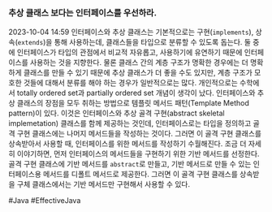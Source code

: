 ### 추상 클래스 보다는 인터페이스를 우선하라.
2023-10-04 14:59
인터페이스와 추상 클래스는 기본적으로는 구현(`implements`), 상속(`extends`)을 통해 사용하는데, 클래스들을 타입으로 분류할 수 있도록 돕는다. 둘 중에 인터페이스가 타입의 관점에서 비교적 자유롭고, 사용하기에 유연하기 때문에 인터페이스를 사용하는 것을 지향한다. 물론 클래스 간의 계층 구조가 명확한 경우에는 더 명확하게 클래스를 만들 수 있기 때문에 추상 클래스가 더 좋을 수도 있지만, 계층 구조가 모호한 것들에 대해서 분류를 해야 하는 경우가 일반적으로는 많다. 개인적으로는 수학에서 totally ordered set과 partially ordered set 개념이 생각이 났다.
인터페이스와 추상 클래스의 장점을 모두 취하는 방법으로 템플릿 메서드 패턴(Template Method pattern)이 있다. 이것은 인터페이스와 추상 골격 구현(abstract skeletal implemetation) 클래스를 함께 제공하는 것인데, 인터페이스로는 타입을 정의하고 골격 구현 클래스에는 나머지 메서드들을 작성하는 것이다. 그러면 이 골격 구현 클래스를 상속받아서 사용할 때, 인터페이스를 위한 메서드를 작성하기 수월해진다.
조금 더 자세히 이야기하면, 먼저 인터페이스의 메서드들을 구현하기 위한 기반 메서드를 선정한다. 골격 구현 클래스에 기반 메서드를 `abstract`로 만들고, 기반 메서드로 만들 수 있는 인터페이스용 메서드를 디폴트 메서드로 제공한다. 그러면 이 골격 구현 클래스를 상속받을 구체 클래스에서는 기반 메서드만 구현해서 사용할 수 있다.

#Java #EffectiveJava 